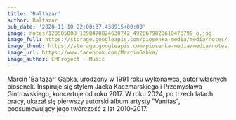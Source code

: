 ```yaml
---
title: 'Baltazar'
author: Baltazar
pub_date: '2020-11-10 22:00:37.438915+00:00'
image: notes/120505008_1290478824630742_4926679828610476799_o.jpg
image_full: https://storage.googleapis.com/piosenka-media/media/notes/120505008_1290478824630742_4926679828610476799_o.jpg
image_thumb: https://storage.googleapis.com/piosenka-media/media/notes/120505008_1290478824630742_4926679828610476799_o.jpg.0x300_q85_upscale.jpg
image_url: https://www.facebook.com/MarcinGabka/
image_author: CMProject - Music
---
```


Marcin 'Baltazar' Gąbka, urodzony w 1991 roku wykonawca, autor własnych piosenek. Inspiruje się stylem Jacka Kaczmarskiego i Przemysława Gintrowskiego, koncertuje od roku 2017.  W roku 2024, po trzech latach pracy, ukazał się pierwszy autorski album artysty "Vanitas", podsumowujący jego twórczość z lat 2010\-2017.